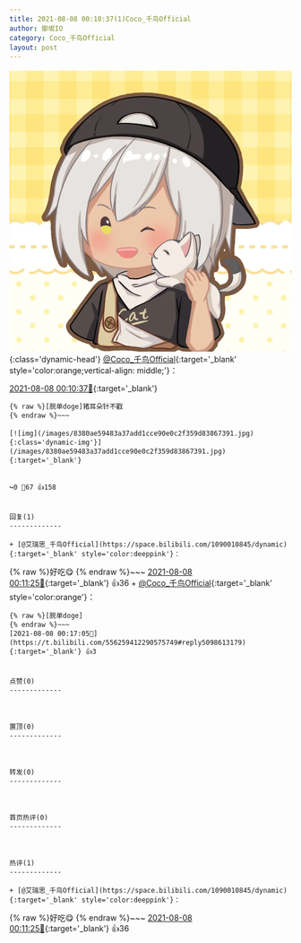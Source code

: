 ```yaml
---
title: 2021-08-08 00:10:37(1)Coco_千鸟Official
author: 御坂IO
category: Coco_千鸟Official
layout: post
---
```


![img](/images/85e485bc0dbd0cde4d15f24d7cffe9704618ad10.jpg){:class='dynamic-head'}
[@Coco_千鸟Official](https://space.bilibili.com/1891728206/dynamic){:target='_blank' style='color:orange;vertical-align: middle;'}：

[2021-08-08 00:10:37🔗](https://t.bilibili.com/556259412290575749){:target='_blank'}

~~~
{% raw %}[脱单doge]猪耳朵针不戳
{% endraw %}~~~

[![img](/images/8380ae59483a37add1cce90e0c2f359d83867391.jpg){:class='dynamic-img'}](/images/8380ae59483a37add1cce90e0c2f359d83867391.jpg){:target='_blank'}


↪️0 💬67 👍158


回复(1)
-------------

+ [@艾瑞思_千鸟Official](https://space.bilibili.com/1090010845/dynamic){:target='_blank' style='color:deeppink'}：
~~~
{% raw %}好吃😋
{% endraw %}~~~
[2021-08-08 00:11:25🔗](https://t.bilibili.com/556259412290575749#reply5098580054){:target='_blank'} 👍36
    + [@Coco_千鸟Official](https://space.bilibili.com/1891728206/dynamic){:target='_blank' style='color:orange'}：
~~~
{% raw %}[脱单doge]
{% endraw %}~~~
[2021-08-08 00:17:05🔗](https://t.bilibili.com/556259412290575749#reply5098613179){:target='_blank'} 👍3


点赞(0)
-------------



置顶(0)
-------------



转发(0)
-------------



首页热评(0)
-------------



热评(1)
-------------

+ [@艾瑞思_千鸟Official](https://space.bilibili.com/1090010845/dynamic){:target='_blank' style='color:deeppink'}：
~~~
{% raw %}好吃😋
{% endraw %}~~~
[2021-08-08 00:11:25🔗](https://t.bilibili.com/556259412290575749#reply5098580054){:target='_blank'} 👍36



